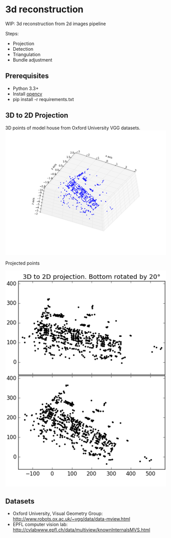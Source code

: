 # 3d reconstruction

WIP: 3d reconstruction from 2d images pipeline

Steps:
* Projection
* Detection
* Triangulation
* Bundle adjustment

## Prerequisites
* Python 3.3+
* Install [opencv](http://opencv.org/)
* pip install -r requirements.txt

## 3D to 2D Projection
3D points of model house from Oxford University VGG datasets.
![](testsets/house_3d.png?raw=true)

Projected points

![](testsets/3d_to_2d_projection.png?raw=true)
## Datasets
* Oxford University, Visual Geometry Group: http://www.robots.ox.ac.uk/~vgg/data/data-mview.html
* EPFL computer vision lab: http://cvlabwww.epfl.ch/data/multiview/knownInternalsMVS.html